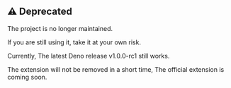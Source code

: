 ## ⚠️ Deprecated

The project is no longer maintained.

If you are still using it, take it at your own risk.

Currently, The latest Deno release v1.0.0-rc1 still works.

The extension will not be removed in a short time, The official extension is coming soon.
